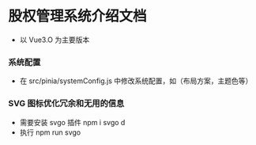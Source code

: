 <!--
 * @Description: 管理系统介绍文档
 * @Author: cdl
 * @Date: 2022-06-06 05:10:48
 * @LastEditors: cdl
 * @LastEditTime: 2022-06-16 15:18:14
-->
# 股权管理系统介绍文档
- 以 Vue3.O 为主要版本

### 系统配置
- 在 src/pinia/systemConfig.js 中修改系统配置，如（布局方案，主题色等）

### SVG 图标优化冗余和无用的信息
- 需要安装 svgo 插件 npm i svgo d
- 执行 npm run svgo